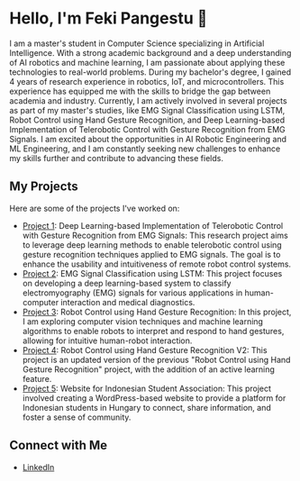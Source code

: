 # Hello, I'm Feki Pangestu 👋
I am a master's student in Computer Science specializing in Artificial Intelligence. With a strong academic background and a deep understanding of AI robotics and machine learning, I am passionate about applying these technologies to real-world problems. During my bachelor's degree, I gained 4 years of research experience in robotics, IoT, and microcontrollers. This experience has equipped me with the skills to bridge the gap between academia and industry. Currently, I am actively involved in several projects as part of my master's studies, like EMG Signal Classification using LSTM, Robot Control using Hand Gesture Recognition, and Deep Learning-based Implementation of Telerobotic Control with Gesture Recognition from EMG Signals. I am excited about the opportunities in AI Robotic Engineering and ML Engineering, and I am constantly seeking new challenges to enhance my skills further and contribute to advancing these fields.

## My Projects
Here are some of the projects I've worked on:

- [Project 1](https://github.com/fpangestu/myo-project): Deep Learning-based Implementation of Telerobotic Control with Gesture Recognition from EMG Signals: This research project aims to leverage deep learning methods to enable telerobotic control using gesture recognition techniques applied to EMG signals. The goal is to enhance the usability and intuitiveness of remote robot control systems.
- [Project 2](https://github.com/fpangestu/emg): EMG Signal Classification using LSTM: This project focuses on developing a deep learning-based system to classify electromyography (EMG) signals for various applications in human-computer interaction and medical diagnostics.
- [Project 3](https://github.com/fpangestu/summer_project): Robot Control using Hand Gesture Recognition: In this project, I am exploring computer vision techniques and machine learning algorithms to enable robots to interpret and respond to hand gestures, allowing for intuitive human-robot interaction.
- [Project 4](https://github.com/fpangestu/summer_project_v2): Robot Control using Hand Gesture Recognition V2: This project is an updated version of the previous "Robot Control using Hand Gesture Recognition" project, with the addition of an active learning feature.
- [Project 5](https://github.com/fpangestu/PPI_Hongary): Website for Indonesian Student Association: This project involved creating a WordPress-based website to provide a platform for Indonesian students in Hungary to connect, share information, and foster a sense of community.

## Connect with Me
- [LinkedIn](https://www.linkedin.com/in/feki-pangestu-wijaya-33678b123/)
  
<!--
**fpangestu/fpangestu** is a ✨ _special_ ✨ repository because its `README.md` (this file) appears on your GitHub profile.

Here are some ideas to get you started:

- 🔭 I’m currently working on ...
- 🌱 I’m currently learning ...
- 👯 I’m looking to collaborate on ...
- 🤔 I’m looking for help with ...
- 💬 Ask me about ...
- 📫 How to reach me: ...
- 😄 Pronouns: ...
- ⚡ Fun fact: ...
-->
